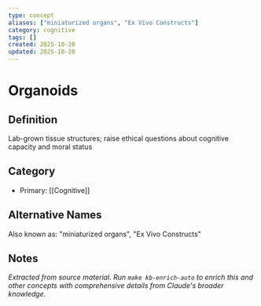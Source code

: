 ```yaml
---
type: concept
aliases: ["miniaturized organs", "Ex Vivo Constructs"]
category: cognitive
tags: []
created: 2025-10-20
updated: 2025-10-20
---
```


# Organoids

## Definition

Lab-grown tissue structures; raise ethical questions about cognitive capacity and moral status

## Category

- Primary: [[Cognitive]]

## Alternative Names

Also known as: "miniaturized organs", "Ex Vivo Constructs"

## Notes

*Extracted from source material. Run `make kb-enrich-auto` to enrich this and other concepts with comprehensive details from Claude's broader knowledge.*
